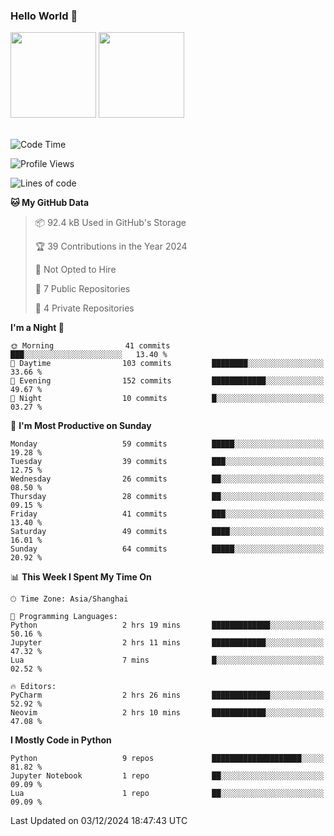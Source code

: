 ### Hello World 👋
<img align="" height="137px" src="https://github-readme-stats.vercel.app/api?username=myhMARS&hide_title=true&hide_border=true&show_icons=trueline_height=21&text_color=000&icon_color=000&bg_color=0,ea6161,ffc64d,fffc4d,52fa5a&theme=graywhite" /> </div>
<img align="" height="137px" src="https://github-readme-stats-git-masterrstaa-rickstaa.vercel.app/api/top-langs/?username=myhMARS&hide_title=true&hide_border=true&layout=compact&langs_count=6&text_color=000&icon_color=fff&bg_color=0,52fa5a,4dfcff,c64dff&theme=graywhite" /><br><br>

<!--START_SECTION:waka-->
![Code Time](http://img.shields.io/badge/Code%20Time-381%20hrs%2034%20mins-blue)

![Profile Views](http://img.shields.io/badge/Profile%20Views-0-blue)

![Lines of code](https://img.shields.io/badge/From%20Hello%20World%20I%27ve%20Written-224.7%20thousand%20lines%20of%20code-blue)

**🐱 My GitHub Data** 

> 📦 92.4 kB Used in GitHub's Storage 
 > 
> 🏆 39 Contributions in the Year 2024
 > 
> 🚫 Not Opted to Hire
 > 
> 📜 7 Public Repositories 
 > 
> 🔑 4 Private Repositories 
 > 
**I'm a Night 🦉** 

```text
🌞 Morning                41 commits          ███░░░░░░░░░░░░░░░░░░░░░░   13.40 % 
🌆 Daytime                103 commits         ████████░░░░░░░░░░░░░░░░░   33.66 % 
🌃 Evening                152 commits         ████████████░░░░░░░░░░░░░   49.67 % 
🌙 Night                  10 commits          █░░░░░░░░░░░░░░░░░░░░░░░░   03.27 % 
```
📅 **I'm Most Productive on Sunday** 

```text
Monday                   59 commits          █████░░░░░░░░░░░░░░░░░░░░   19.28 % 
Tuesday                  39 commits          ███░░░░░░░░░░░░░░░░░░░░░░   12.75 % 
Wednesday                26 commits          ██░░░░░░░░░░░░░░░░░░░░░░░   08.50 % 
Thursday                 28 commits          ██░░░░░░░░░░░░░░░░░░░░░░░   09.15 % 
Friday                   41 commits          ███░░░░░░░░░░░░░░░░░░░░░░   13.40 % 
Saturday                 49 commits          ████░░░░░░░░░░░░░░░░░░░░░   16.01 % 
Sunday                   64 commits          █████░░░░░░░░░░░░░░░░░░░░   20.92 % 
```


📊 **This Week I Spent My Time On** 

```text
🕑︎ Time Zone: Asia/Shanghai

💬 Programming Languages: 
Python                   2 hrs 19 mins       █████████████░░░░░░░░░░░░   50.16 % 
Jupyter                  2 hrs 11 mins       ████████████░░░░░░░░░░░░░   47.32 % 
Lua                      7 mins              █░░░░░░░░░░░░░░░░░░░░░░░░   02.52 % 

🔥 Editors: 
PyCharm                  2 hrs 26 mins       █████████████░░░░░░░░░░░░   52.92 % 
Neovim                   2 hrs 10 mins       ████████████░░░░░░░░░░░░░   47.08 % 
```

**I Mostly Code in Python** 

```text
Python                   9 repos             ████████████████████░░░░░   81.82 % 
Jupyter Notebook         1 repo              ██░░░░░░░░░░░░░░░░░░░░░░░   09.09 % 
Lua                      1 repo              ██░░░░░░░░░░░░░░░░░░░░░░░   09.09 % 
```




 Last Updated on 03/12/2024 18:47:43 UTC
<!--END_SECTION:waka-->

<!--
**myhMARS/myhMARS** is a ✨ _special_ ✨ repository because its `README.md` (this file) appears on your GitHub profile.

Here are some ideas to get you started:

- 🔭 I’m currently working on ...
- 🌱 I’m currently learning ...
- 👯 I’m looking to collaborate on ...
- 🤔 I’m looking for help with ...
- 💬 Ask me about ...
- 📫 How to reach me: ...
- 😄 Pronouns: ...
- ⚡ Fun fact: ...
-->
